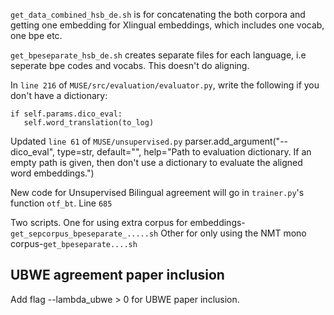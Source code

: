 `get_data_combined_hsb_de.sh` is for concatenating the both corpora and getting one embedding for Xlingual embeddings, which includes one vocab, one bpe etc.

`get_bpeseparate_hsb_de.sh` creates separate files for each language, i.e seperate bpe codes and vocabs. This doesn't do aligning.

In `line 216` of `MUSE/src/evaluation/evaluator.py`, write the following if you don't have a dictionary:

    if self.params.dico_eval:
       self.word_translation(to_log)

Updated `line 61` of `MUSE/unsupervised.py`
parser.add_argument("--dico_eval", type=str, default="", help="Path to evaluation dictionary. If an empty path is given, then don't use a dictionary to evaluate the aligned word embeddings.")


New code for Unsupervised Bilingual agreement will go in `trainer.py`'s function `otf_bt`. Line `685`

Two scripts. One for using extra corpus for embeddings-`get_sepcorpus_bpeseparate_.....sh` 
Other for only using the NMT mono corpus-`get_bpeseparate....sh`

## UBWE agreement paper inclusion

Add flag --lambda_ubwe > 0 for UBWE paper inclusion. 